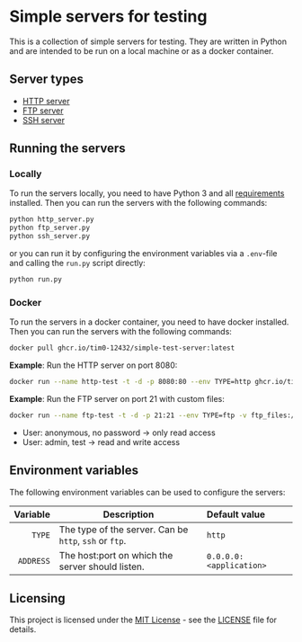 # Simple servers for testing

This is a collection of simple servers for testing. They are written in Python and are intended to be run on a local machine or as a docker container.

## Server types

- [HTTP server](./http_server.py)
- [FTP server](./ftp_server.py)
- [SSH server](./ssh_server.py)

## Running the servers

### Locally

To run the servers locally, you need to have Python 3 and all [requirements](./requirements.txt) installed. Then you can run the servers with the following commands:

```bash
python http_server.py
python ftp_server.py
python ssh_server.py
```

or you can run it by configuring the environment variables via a `.env`-file and calling the `run.py` script directly:

```bash
python run.py
```

### Docker

To run the servers in a docker container, you need to have docker installed. Then you can run the servers with the following commands:

```bash
docker pull ghcr.io/tim0-12432/simple-test-server:latest
```

**Example**: Run the HTTP server on port 8080:

```bash
docker run --name http-test -t -d -p 8080:80 --env TYPE=http ghcr.io/tim0-12432/simple-test-server:latest
```

**Example**: Run the FTP server on port 21 with custom files:

```bash
docker run --name ftp-test -t -d -p 21:21 --env TYPE=ftp -v ftp_files:/app/ftp-files ghcr.io/tim0-12432/simple-test-server:latest
```

- User: anonymous, no password -> only read access
- User: admin, test -> read and write access

## Environment variables

The following environment variables can be used to configure the servers:

|   Variable | Description | Default value |
| ---------: | ----------- | :------------ |
|     `TYPE` | The type of the server. Can be `http`, `ssh` or `ftp`. | `http` |
|  `ADDRESS` | The host:port on which the server should listen. | `0.0.0.0:<application>` |

## Licensing

This project is licensed under the [MIT License](https://en.wikipedia.org/wiki/MIT_License) - see the [LICENSE](./LICENSE.md) file for details.
